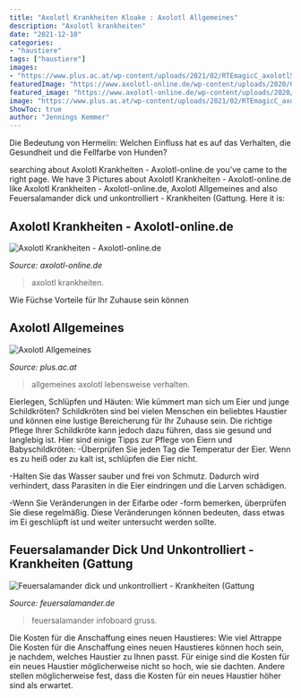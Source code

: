 ```yaml
---
title: "Axolotl Krankheiten Kloake : Axolotl Allgemeines"
description: "Axolotl krankheiten"
date: "2021-12-10"
categories:
- "haustiere"
tags: ["haustiere"]
images:
- "https://www.plus.ac.at/wp-content/uploads/2021/02/RTEmagicC_axolotl5.jpg.jpg"
featuredImage: "https://www.axolotl-online.de/wp-content/uploads/2020/07/a_web_Wildtyp_alter_Schlag_1-261x300.jpg"
featured_image: "https://www.axolotl-online.de/wp-content/uploads/2020/07/a_web_Wildtyp_alter_Schlag_1-261x300.jpg"
image: "https://www.plus.ac.at/wp-content/uploads/2021/02/RTEmagicC_axolotl5.jpg.jpg"
ShowToc: true
author: "Jennings Kemmer"
---
```



Die Bedeutung von Hermelin: Welchen Einfluss hat es auf das Verhalten, die Gesundheit und die Fellfarbe von Hunden?

	

		
searching about Axolotl Krankheiten - Axolotl-online.de you've came to the right page. We have 3 Pictures about Axolotl Krankheiten - Axolotl-online.de like Axolotl Krankheiten - Axolotl-online.de, Axolotl Allgemeines and also Feuersalamander dick und unkontrolliert - Krankheiten (Gattung. Here it is:
		
    
## Axolotl Krankheiten - Axolotl-online.de

<img loading=lazy src="https://www.axolotl-online.de/wp-content/uploads/2020/07/a_web_Wildtyp_alter_Schlag_1-261x300.jpg" onerror="this.onerror=null;this.src='https://tse1.mm.bing.net/th?id=OIP.rM2Q9D-i-yuISWt7OmwQvQAAAA&amp;pid=15.1';" alt="Axolotl Krankheiten - Axolotl-online.de">

_Source: axolotl-online.de_

>axolotl krankheiten. 

	

Wie Füchse Vorteile für Ihr Zuhause sein können

    
## Axolotl Allgemeines

<img loading=lazy src="https://www.plus.ac.at/wp-content/uploads/2021/02/RTEmagicC_axolotl5.jpg.jpg" onerror="this.onerror=null;this.src='https://tse3.mm.bing.net/th?id=OIP.MGK4JIyvk00bMCFZtOHvCQHaD5&amp;pid=15.1';" alt="Axolotl Allgemeines">

_Source: plus.ac.at_

>allgemeines axolotl lebensweise verhalten. 

	

Eierlegen, Schlüpfen und Häuten: Wie kümmert man sich um Eier und junge Schildkröten?
Schildkröten sind bei vielen Menschen ein beliebtes Haustier und können eine lustige Bereicherung für Ihr Zuhause sein. Die richtige Pflege Ihrer Schildkröte kann jedoch dazu führen, dass sie gesund und langlebig ist. Hier sind einige Tipps zur Pflege von Eiern und Babyschildkröten:
-Überprüfen Sie jeden Tag die Temperatur der Eier. Wenn es zu heiß oder zu kalt ist, schlüpfen die Eier nicht.

-Halten Sie das Wasser sauber und frei von Schmutz. Dadurch wird verhindert, dass Parasiten in die Eier eindringen und die Larven schädigen.

-Wenn Sie Veränderungen in der Eifarbe oder -form bemerken, überprüfen Sie diese regelmäßig. Diese Veränderungen können bedeuten, dass etwas im Ei geschlüpft ist und weiter untersucht werden sollte.

    
## Feuersalamander Dick Und Unkontrolliert - Krankheiten (Gattung

<img loading=lazy src="http://i1224.photobucket.com/albums/ee363/Janine_Imhof/IMG_94201.jpg" onerror="this.onerror=null;this.src='https://tse3.mm.bing.net/th?id=OIP.l0zcjmaB29QbaxF1FtOSqQHaE8&amp;pid=15.1';" alt="Feuersalamander dick und unkontrolliert - Krankheiten (Gattung">

_Source: feuersalamander.de_

>feuersalamander infoboard gruss. 

	

Die Kosten für die Anschaffung eines neuen Haustieres: Wie viel
Attrappe
Die Kosten für die Anschaffung eines neuen Haustieres können hoch sein, je nachdem, welches Haustier zu Ihnen passt. Für einige sind die Kosten für ein neues Haustier möglicherweise nicht so hoch, wie sie dachten. Andere stellen möglicherweise fest, dass die Kosten für ein neues Haustier höher sind als erwartet.

